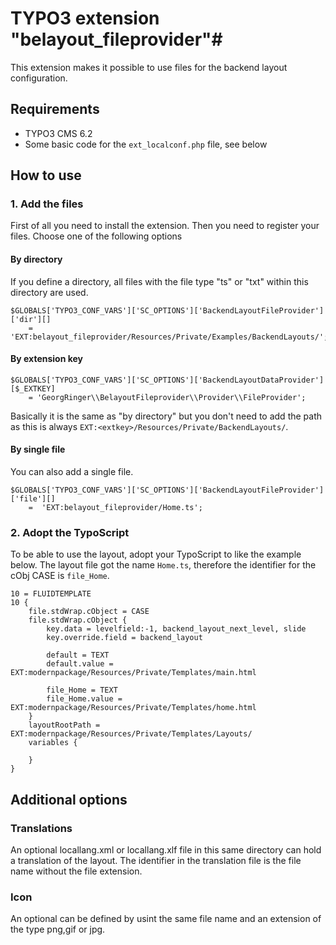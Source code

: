 # TYPO3 extension "belayout_fileprovider"#


This extension makes it possible to use files for the backend layout configuration.

## Requirements ##

- TYPO3 CMS 6.2
- Some basic code for the ```ext_localconf.php``` file, see below

## How to use ##

### 1. Add the files ###

First of all you need to install the extension. Then you need to register your files. Choose one of the following options

#### By directory ####

If you define a directory, all files with the file type "ts" or "txt" within this directory are used.

```
$GLOBALS['TYPO3_CONF_VARS']['SC_OPTIONS']['BackendLayoutFileProvider']['dir'][]
    =  'EXT:belayout_fileprovider/Resources/Private/Examples/BackendLayouts/';
```

#### By extension key ####

```
$GLOBALS['TYPO3_CONF_VARS']['SC_OPTIONS']['BackendLayoutDataProvider'][$_EXTKEY]
    = 'GeorgRinger\\BelayoutFileprovider\\Provider\\FileProvider';
```

Basically it is the same as "by directory" but you don't need to add the path as this is always ```EXT:<extkey>/Resources/Private/BackendLayouts/```.

#### By single file ####

You can also add a single file.

```
$GLOBALS['TYPO3_CONF_VARS']['SC_OPTIONS']['BackendLayoutFileProvider']['file'][]
    =  'EXT:belayout_fileprovider/Home.ts';
```

### 2. Adopt the TypoScript ###

To be able to use the layout, adopt your TypoScript to like the example below.
The layout file got the name ```Home.ts```, therefore the identifier for the cObj CASE is ```file_Home```.

```
10 = FLUIDTEMPLATE
10 {
	file.stdWrap.cObject = CASE
	file.stdWrap.cObject {
		key.data = levelfield:-1, backend_layout_next_level, slide
		key.override.field = backend_layout

		default = TEXT
		default.value = EXT:modernpackage/Resources/Private/Templates/main.html

		file_Home = TEXT
		file_Home.value = EXT:modernpackage/Resources/Private/Templates/home.html
	}
	layoutRootPath = EXT:modernpackage/Resources/Private/Templates/Layouts/
	variables {

	}
}
```



## Additional options ##


### Translations ###
An optional locallang.xml or locallang.xlf file in this same directory can hold a translation of the layout. The identifier in the translation file is the file name without the file extension.

### Icon ###
An optional can be defined by usint the same file name and an extension of the type png,gif or jpg.


